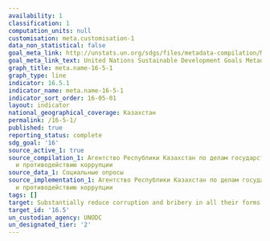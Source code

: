 ```yaml
---
availability: 1
classification: 1
computation_units: null
customisation: meta.customisation-1
data_non_statistical: false
goal_meta_link: http://unstats.un.org/sdgs/files/metadata-compilation/Metadata-Goal-16.pdf
goal_meta_link_text: United Nations Sustainable Development Goals Metadata (pdf 1361kB)
graph_title: meta.name-16-5-1
graph_type: line
indicator: 16.5.1
indicator_name: meta.name-16-5-1
indicator_sort_order: 16-05-01
layout: indicator
national_geographical_coverage: Казахстан
permalink: /16-5-1/
published: true
reporting_status: complete
sdg_goal: '16'
source_active_1: true
source_compilation_1: Агентство Республики Казахстан по делам государственной службы
  и противодействию коррупции
source_data_1: Социальные опросы
source_implementation_1: Агентство Республики Казахстан по делам государственной службы
  и противодействию коррупции
tags: []
target: Substantially reduce corruption and bribery in all their forms
target_id: '16.5'
un_custodian_agency: UNODC
un_designated_tier: '2'
---
```

